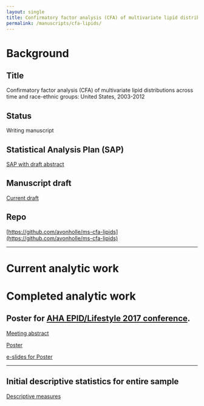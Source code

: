 ```yaml
---
layout: single
title: Confirmatory factor analysis (CFA) of multivariate lipid distributions
permalink: /manuscripts/cfa-lipids/
---
```


# Background

## Title

Confirmatory factor analysis (CFA) of multivariate lipid distributions across time and race-ethnic groups: United States, 2003-2012

## Status

Writing manuscript

## Statistical Analysis Plan (SAP)

[SAP with draft abstract](../ms201608-2/StatisticalAnalysisPlan.html)

## Manuscript draft

[Current draft](../ms201608-2/ms-201705-draft.html)

## Repo

[https://github.com/avonholle/ms-cfa-lipids](https://github.com/avonholle/ms-cfa-lipids)

---

# Current analytic work




# Completed analytic work

## Poster for [AHA EPID/Lifestyle 2017 conference](http://professional.heart.org/professional/EducationMeetings/MeetingsLiveCME/EPILifestyle/UCM_316904_EPILifestyle-Scientific-Sessions.jsp).

[Meeting abstract](../screenshot-abstract-cfa-aha2017.png)

[Poster](../ms201608-2/aha-2017-cfa.pdf)

[e-slides for Poster](../ms201608-2/aha-2017-cfa-slides.pdf)

---

## Initial descriptive statistics for entire sample

[Descriptive measures](../ms201608-2/group1.html)

<!--

## Confirmatory Factor Analyses (CFA)

[Initial analyses from Mplus runs](../ms201608-2/mplus-results.html)

[Mplus sensitivity analysis. Look at useobservations option vs subpopulation for complex survey data analyses](../ms201608-2/mplus-check1.html)



## Biplots

[Both genders](../ms201608-2/data-explore.html)

[females](../ms201608-2/data-explore-female.html)

[males](../ms201608-2/data-explore-male.html)

[biplots with vectors only](../ms201608-2/matrix-biplot.html)

### Children subset

[Summary statistics in tables](../ms201608-2/group1-youth.html)

[PC biplots](../ms201608-2/data-explore-youth.html)

[biplots grouped by age, no data points](../ms201608-2/matrix-biplot-youth.html)
-->
